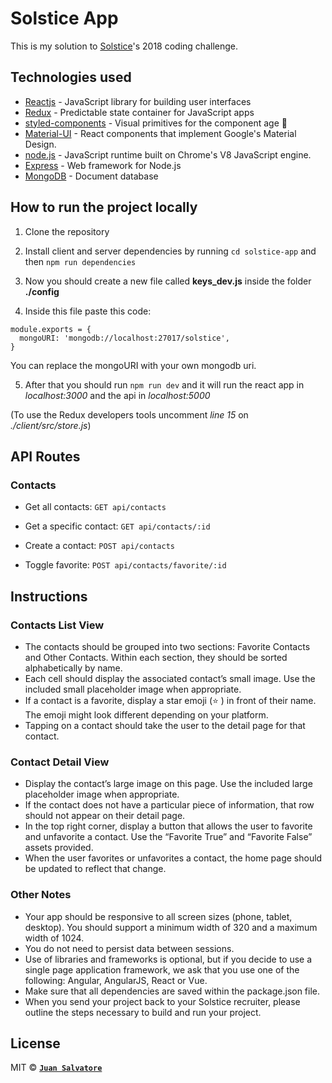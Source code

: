 # Solstice App

This is my solution to <a href="https://www.solstice.com/">Solstice</a>'s 2018 coding challenge.


## Technologies used

- [Reactjs](https://reactjs.org/) - JavaScript library for building user interfaces
- [Redux](https://redux.js.org/) - Predictable state container for JavaScript apps
- [styled-components](https://www.styled-components.com/) - Visual primitives for the component age 💅
- [Material-UI](https://material-ui.com/) - React components that implement Google's Material Design.
- [node.js](https://nodejs.org/) - JavaScript runtime built on Chrome's V8 JavaScript engine.
- [Express](https://expressjs.com/) - Web framework for Node.js
- [MongoDB](https://www.mongodb.com/) - Document database

## How to run the project locally

1. Clone the repository

2. Install client and server dependencies by running `cd solstice-app` and then `npm run dependencies`

3. Now you should create a new file called **keys_dev.js** inside the folder **./config** 

4. Inside this file paste this code:
```
module.exports = {
  mongoURI: 'mongodb://localhost:27017/solstice',
}
```
You can replace the mongoURI with your own mongodb uri.

5. After that you should run `npm run dev` and it will run the react app in *localhost:3000* and the api in *localhost:5000*

(To use the Redux developers tools uncomment *line 15* on *./client/src/store.js*)

## API Routes 

### Contacts

- Get all contacts:
`GET api/contacts`

- Get a specific contact:
`GET api/contacts/:id`

- Create a contact: 
`POST api/contacts`

- Toggle favorite:
`POST api/contacts/favorite/:id`

## Instructions 

### Contacts List View

- The contacts should be grouped into two sections: Favorite Contacts and Other
Contacts. Within each section, they should be sorted alphabetically by name.
- Each cell should display the associated contact’s small image. Use the included
small placeholder image when appropriate.
- If a contact is a favorite, display a star emoji (⭐ ) in front of their name. The emoji
might look different depending on your platform.
- Tapping on a contact should take the user to the detail page for that contact.

### Contact Detail View

- Display the contact’s large image on this page. Use the included large placeholder
image when appropriate.
- If the contact does not have a particular piece of information, that row should not
appear on their detail page.
- In the top right corner, display a button that allows the user to favorite and unfavorite
a contact. Use the “Favorite True” and “Favorite False” assets provided.
- When the user favorites or unfavorites a contact, the home page should be updated to reflect that change.

### Other Notes

- Your app should be responsive to all screen sizes (phone, tablet, desktop). You
should support a minimum width of 320 and a maximum width of 1024.
- You do not need to persist data between sessions.
- Use of libraries and frameworks is optional, but if you decide to use a single page
application framework, we ask that you use one of the following: Angular, AngularJS,
React or Vue.
- Make sure that all dependencies are saved within the package.json file.
- When you send your project back to your Solstice recruiter, please outline the steps
necessary to build and run your project.

## License

MIT © **[`Juan Salvatore`](http://juansalvatore.com)**
